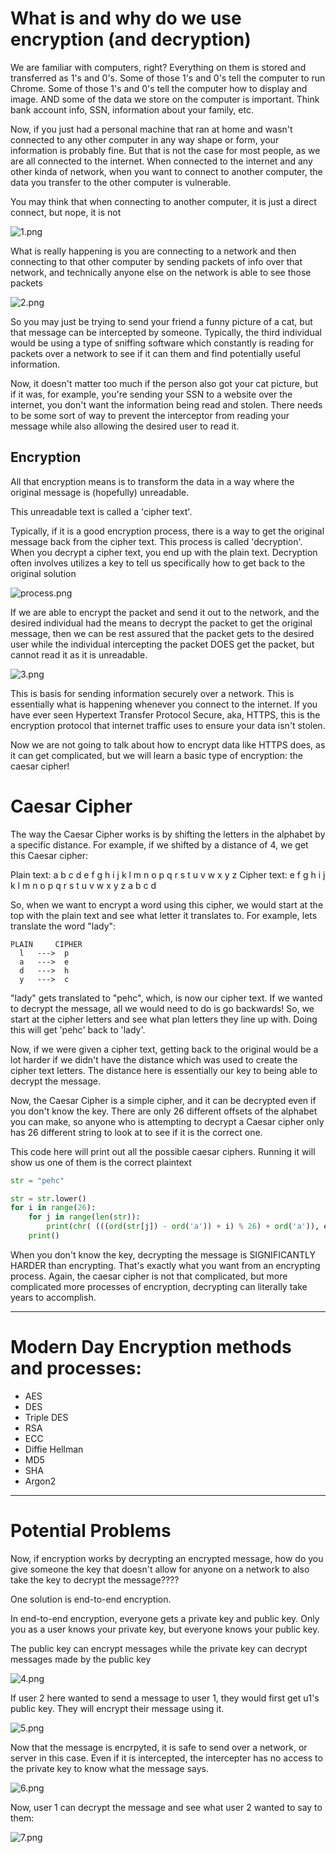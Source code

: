 
# What is and why do we use encryption (and decryption)

We are familiar with computers, right? Everything on them is stored and transferred as 1's and 0's.
Some of those 1's and 0's tell the computer to run Chrome. Some of those 1's and 0's tell the computer
how to display and image. AND some of the data we store on the computer is important. Think bank account info,
SSN, information about your family, etc.

Now, if you just had a personal machine that ran at home and wasn't connected to any other computer in any
way shape or form, your information is probably fine. But that is not the case for most people, as we are all
connected to the internet. When connected to the internet and any other kinda of network, when you
want to connect to another computer, the data you transfer to the other computer is vulnerable. 


You may think that when connecting to another computer, it is just a direct connect, but nope, it is not

![1.png](..%2Fassets%2F1.png)


What is really happening is you are connecting to a network and then connecting to that other 
computer by sending packets of info over that network, and technically anyone else on the network is able
to see those packets

![2.png](..%2Fassets%2F2.png)

So you may just be trying to send your friend a funny picture of a cat, but that message can be intercepted by someone.
Typically, the third individual would be using a type of sniffing software which constantly is reading for packets
over a network to see if it can them and find potentially useful information.

Now, it doesn't matter too much if the person also got your cat picture, but if it was, for example, you're sending
your SSN to a website over the internet, you don't want the information being read and stolen.
There needs to be some sort of way to prevent the interceptor from reading your message
while also allowing the desired user to read it. 

## Encryption
All that encryption means is to transform the data in a way where the original message is (hopefully) unreadable.

This unreadable text is called a 'cipher text'.

Typically, if it is a good encryption process, there is a way to get the original message back from the cipher text. 
This process is called 'decryption'. When you decrypt a cipher text, you end up with the plain text. Decryption often 
involves utilizes a key to tell us specifically how to get back to the original solution


![process.png](..%2Fassets%2Fprocess.png)


If we are able to encrypt the packet and send it out to the network, and the desired individual had the means to
decrypt the packet to get the original message, then we can be rest assured that the packet gets to the desired user
while the individual intercepting the packet DOES get the packet, but cannot read it as it is unreadable.

![3.png](..%2Fassets%2F3.png)


This is basis for sending information securely over a network. This is essentially what is happening whenever you
connect to the internet. If you have ever seen Hypertext Transfer Protocol Secure, aka, HTTPS, this is the 
encryption protocol that internet traffic uses to ensure your data isn't stolen.

Now we are not going to talk about how to encrypt data like HTTPS does, as it can get complicated, but
we will learn a basic type of encryption: the caesar cipher!

# Caesar Cipher

The way the Caesar Cipher works is by shifting the letters in the alphabet by a specific distance. 
For example, if we shifted by a distance of 4, we get this Caesar cipher:

Plain text:  a b c d e f g h i j k l m n o p q r s t u v w x y z
Cipher text: e f g h i j k l m n o p q r s t u v w x y z a b c d

So, when we want to encrypt a word using this cipher, we would start at the top with the plain text and
see what letter it translates to.
For example, lets translate the word "lady":

```
PLAIN     CIPHER
  l   --->  p
  a   --->  e
  d   --->  h
  y   --->  c
```

"lady" gets translated to "pehc", which, is now our cipher text. 
If we wanted to decrypt the message, all we would need to do is go backwards! So, we start at the cipher letters
and see what plan letters they line up with. Doing this will get 'pehc' back to 'lady'.

Now, if we were given a cipher text, getting back to the original would be a lot harder if we didn't
have the distance which was used to create the cipher text letters. The distance here is essentially our
key to being able to decrypt the message. 

Now, the Caesar Cipher is a simple cipher, and it can be decrypted even if you don't know the key.
There are only 26 different offsets of the alphabet you can make, so anyone who is attempting to decrypt a Caesar cipher
only has 26 different string to look at to see if it is the correct one.

This code here will print out all the possible caesar ciphers. Running it will show us one of them is the correct
plaintext
```python
str = "pehc"

str = str.lower()
for i in range(26):
    for j in range(len(str)):
        print(chr( (((ord(str[j]) - ord('a')) + i) % 26) + ord('a')), end='')
    print()
```
When you don't know the key, decrypting the message is SIGNIFICANTLY HARDER than encrypting. That's exactly
what you want from an encrypting process. Again, the caesar cipher is not that complicated, but more complicated
more processes of encryption, decrypting can literally take years to accomplish.

-----

# Modern Day Encryption methods and processes:

- AES 
- DES
- Triple DES
- RSA
- ECC
- Diffie Hellman 
- MD5
- SHA
- Argon2

-----


# Potential Problems

Now, if encryption works by decrypting an encrypted message, how do you give someone the key that doesn't allow 
for anyone on a network to also take the key to decrypt the message????

One solution is end-to-end encryption.

In end-to-end encryption, everyone gets a private key and public key. Only you as a user knows your private key, 
but everyone knows your public key.

The public key can encrypt messages while the private key can decrypt messages made by the public key

![4.png](..%2Fassets%2F4.png)

If user 2 here wanted to send a message to user 1, they would first get u1's public key. 
They will encrypt their message using it.

![5.png](..%2Fassets%2F5.png)

Now that the message is encrpyted, it is safe to send over a network, or server in this case.
Even if it is intercepted, the intercepter has no access to the private key to know what the message
says.

![6.png](..%2Fassets%2F6.png)

Now, user 1 can decrypt the message and see what user 2 wanted to say to them:

![7.png](..%2Fassets%2F7.png)
